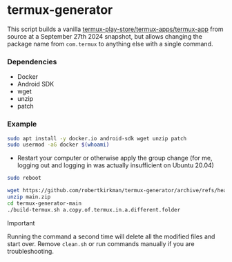 # termux-generator

This script builds a vanilla [termux-play-store/termux-apps/termux-app](https://github.com/termux-play-store/termux-apps/tree/main/termux-app) from source at a September 27th 2024 snapshot, but allows changing the package name from `com.termux` to anything else with a single command.

### Dependencies

- Docker
- Android SDK
- wget
- unzip
- patch

### Example

```bash
sudo apt install -y docker.io android-sdk wget unzip patch
sudo usermod -aG docker $(whoami)
```

- Restart your computer or otherwise apply the group change (for me, logging out and logging in was actually insufficient on Ubuntu 20.04)
```bash
sudo reboot
```

```bash
wget https://github.com/robertkirkman/termux-generator/archive/refs/heads/main.zip
unzip main.zip
cd termux-generator-main
./build-termux.sh a.copy.of.termux.in.a.different.folder
```

> [!IMPORTANT]
> Running the command a second time will delete all the modified files and start over. Remove `clean.sh` or run commands manually if you are troubleshooting.

